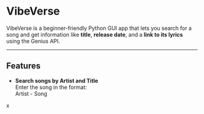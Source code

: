 # VibeVerse

VibeVerse is a beginner-friendly Python GUI app that lets you search for a song and get information like **title**, **release date**, and a **link to its lyrics** using the Genius API.

---

## Features

- **Search songs by Artist and Title**  
  Enter the song in the format:  
  Artist - Song

x

